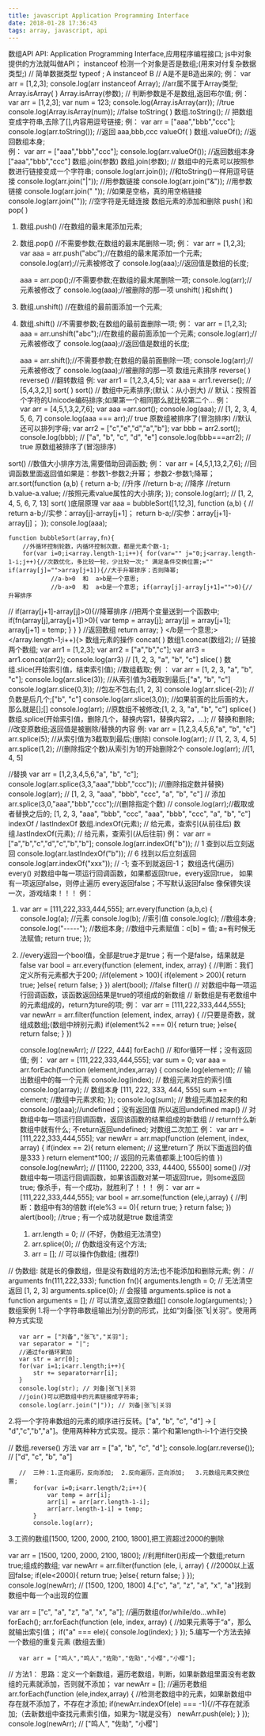 ```yaml
---
title: javascript Application Programming Interface
date: 2018-01-28 17:36:43
tags: array, javascript, api
---
```

数组API
API: Application Programming Interface,应用程序编程接口;
js中对象提供的方法就叫做API；
instanceof
检测一个对象是否是数组;(用来对付复杂数据类型;)
// 简单数据类型 typeof ;
A instanceof B  // A是不是B造出来的;
例：
    var arr = [1,2,3];
    console.log(arr instanceof Array); //arr属不属于Array类型;
Array.isArray( )
Array.isArray(参数); // 判断参数是不是数组,返回布尔值;
例：
    var arr = [1,2,3];
    var num = 123;
    console.log(Array.isArray(arr)); //true
    console.log(Array.isArray(num)); //false
toString( )
数组.toString(); // 把数组变成字符串,去除了[],内容用逗号链接;
例：
    var arr = ["aaa","bbb","ccc"];
    console.log(arr.toString());      //返回 aaa,bbb,ccc
valueOf( )
数组.valueOf();  //返回数组本身;   
例：
    var arr = ["aaa","bbb","ccc"];
    console.log(arr.valueOf());      //返回数组本身  ["aaa","bbb","ccc"]
数组.join(参数)
数组.join(参数);  // 数组中的元素可以按照参数进行链接变成一个字符串;
console.log(arr.join());    //和toString()一样用逗号链接
console.log(arr.join("|")); //用参数链接
console.log(arr.join("&")); //用参数链接
console.log(arr.join(" ")); //如果是空格，真的用空格链接
console.log(arr.join(""));  //空字符是无缝连接
数组元素的添加和删除
push( )和pop( )
1. 数组.push() //在数组的最末尾添加元素;
2. 数组.pop()  //不需要参数;在数组的最末尾删除一项;
例：
    var arr = [1,2,3];
    var aaa = arr.push("abc");//在数组的最末尾添加一个元素;
    console.log(arr);//元素被修改了
    console.log(aaa);//返回值是数组的长度;
 
    aaa = arr.pop();//不需要参数;在数组的最末尾删除一项;
    console.log(arr);//元素被修改了
    console.log(aaa);//被删除的那一项
unshift( )和shift( )
1. 数组.unshift() //在数组的最前面添加一个元素;
2. 数组.shift()  //不需要参数;在数组的最前面删除一项;
例：
    var arr = [1,2,3];
    aaa = arr.unshift("abc");//在数组的最前面添加一个元素;
    console.log(arr);//元素被修改了
    console.log(aaa);//返回值是数组的长度;
 
    aaa = arr.shift();//不需要参数;在数组的最前面删除一项;
    console.log(arr);//元素被修改了
    console.log(aaa);//被删除的那一项
数组元素排序
reverse( )
reverse()   //翻转数组
例:
    var arr1 = [1,2,3,4,5];
    var aaa = arr1.reverse(); // [5,4,3,2,1]
sort( )
sort() // 数组中元素排序;(默认：从小到大)
      //  默认：按照首个字符的Unicode编码排序;如果第一个相同那么就比较第二个...
例：        
    var arr = [4,5,1,3,2,7,6];
    var aaa =arr.sort();
    console.log(aaa);          // [1, 2, 3, 4, 5, 6, 7]
    console.log(aaa === arr);// true 原数组被排序了(冒泡排序)
    //默认还可以排列字母;
    var arr2 = ["c","e","d","a","b"];
    var bbb = arr2.sort();
    console.log(bbb);         // ["a", "b", "c", "d", "e"]
    console.log(bbb===arr2); // true 原数组被排序了(冒泡排序)
 
sort() //数值大小排序方法,需要借助回调函数;
例：
      var arr = [4,5,1,13,2,7,6];
      //回调函数里面返回值如果是：参数1-参数2;升幂；   参数2-参数1;降幂；
      arr.sort(function (a,b) {
        return a-b; //升序
        //return b-a; //降序
        //return b.value-a.value; //按照元素value属性的大小排序;
      });
      console.log(arr); // [1, 2, 4, 5, 6, 7, 13]
sort( )底层原理
    var aaa = bubbleSort([1,12,3], function (a,b) {
//        return a-b;//实参：array[j]-array[j+1]；
        return b-a;//实参：array[j+1]-array[j]；
    });
    console.log(aaa);
 
    function bubbleSort(array,fn){
        //外循环控制轮数，内循环控制次数，都是元素个数-1;
        for(var i=0;i<array.length-1;i++){ for(var="" j="0;j<array.length-1-i;j++){//次数优化，多比较一轮，少比较一次;" 满足条件交换位置;="" if(array[j]="">array[j+1]){//大于升幂排序；否则降幂;
                //a-b>0  和  a>b是一个意思;
                //b-a>0  和  a<b是一个意思; if(array[j]-array[j+1]="">0){//升幂排序
//                if(array[j+1]-array[j]>0){//降幂排序
                //把两个变量送到一个函数中;
                if(fn(array[j],array[j+1])>0){
                    var temp = array[j];
                    array[j] = array[j+1];
                    array[j+1] = temp;
                }
            }
        }
        //返回数组
        return array;
    }
</b是一个意思;></array.length-1;i++){>
数组元素的操作
concat( )
数组1.concat(数组2); // 链接两个数组;
var arr1 = [1,2,3];
var arr2 = ["a","b","c"];
var arr3 = arr1.concat(arr2);
console.log(arr3)   //    [1, 2, 3, "a", "b", "c"]
slice( )
数组.slice(开始索引值，结束索引值);     //数组截取;
例 ：
      var arr = [1, 2, 3, "a", "b", "c"];
      console.log(arr.slice(3));            //从索引值为3截取到最后;["a", "b", "c"]
      console.log(arr.slice(0,3));            //包左不包右;[1, 2, 3]
      console.log(arr.slice(-2));            //负数是后几个;["b", "c"]
      console.log(arr.slice(3,0));            //如果前面的比后面的大，那么就是[];[]
      console.log(arr);                          //原数组不被修改;[1, 2, 3, "a", "b", "c"]
splice( )
数组.splice(开始索引值，删除几个，替换内容1，替换内容2，...);  // 替换和删除;
                                                      //改变原数组;返回值是被删除/替换的内容
例:
    var arr = [1,2,3,4,5,6,"a", "b", "c"]
    arr.splice(5);        //从索引值为3截取到最后;(删除)
    console.log(arr);     // [1, 2, 3, 4, 5]
    arr.splice(1,2);    //(删除指定个数)从索引为1的开始删除2个
    console.log(arr);   //[1, 4, 5]
 
//替换
    var arr = [1,2,3,4,5,6,"a", "b", "c"];
    console.log(arr.splice(3,3,"aaa","bbb","ccc"));    //(删除指定数并替换)
    console.log(arr);     // [1, 2, 3, "aaa", "bbb", "ccc", "a", "b", "c"]
//    添加
    arr.splice(3,0,"aaa","bbb","ccc");//(删除指定个数)
//
    console.log(arr);//截取或者替换之后的;   [1, 2, 3, "aaa", "bbb", "ccc", "aaa", "bbb", "ccc", "a", "b", "c"]
indexOf / lastIndexOf
数组.indexOf(元素);      // 给元素，查索引(从前往后)
数组.lastIndexOf(元素);  // 给元素，查索引(从后往前)
例：
    var arr = ["a","b","c","d","c","b","b"];
    console.log(arr.indexOf("b"));        // 1 查到以后立刻返回
    console.log(arr.lastIndexOf("b"));    // 6 找到以后立刻返回
    console.log(arr.indexOf("xxx"));    // -1;  查不到就返回-1；
数组迭代(遍历)
every()
对数组中每一项运行回调函数，如果都返回true，every返回true，
如果有一项返回false，则停止遍历 every返回false；不写默认返回false
像保镖失误一次，游戏结束！！！
例：
1.    var arr = [111,222,333,444,555];
    arr.every(function (a,b,c) {
        console.log(a);    //元素
        console.log(b);    //索引值
        console.log(c);    //数组本身;
        console.log("-----");    //数组本身;
        //数组中元素赋值：c[b] = 值;      a=有时候无法赋值;
        return true;
    });
 
2.  //every返回一个bool值，全部是true才是true；有一个是false，结果就是false
    var bool = arr.every(function (element, index, array) {
        //判断：我们定义所有元素都大于200;
        //if(element > 100){
        if(element > 200){
            return true;
        }else{
            return false;
        }
    })
    alert(bool); //false
filter()
//   对数组中每一项运行回调函数，该函数返回结果是true的项组成的新数组
//     新数组是有老数组中的元素组成的，return为ture的项;
例：
    var arr = [111,222,333,444,555];
    var newArr = arr.filter(function (element, index, array) {
        //只要是奇数，就组成数组;(数组中辨别元素)
        if(element%2 === 0){
            return true;
        }else{
            return false;
        }
    })
 
    console.log(newArr); // [222, 444]
forEach()
// 和for循环一样；没有返回值;
例：
    var arr = [111,222,333,444,555];
    var sum = 0;
    var aaa = arr.forEach(function (element,index,array) {
        console.log(element); // 输出数组中的每一个元素
        console.log(index); // 数组元素对应的索引值
        console.log(array); // 数组本身 [111, 222, 333, 444, 555]
        sum += element; //数组中元素求和;
    });
    console.log(sum); // 数组元素加起来的和
    console.log(aaa);//undefined；没有返回值 所以返回undefined
map()
//  对数组中每一项运行回调函数，返回该函数的结果组成的新数组
//    return什么新数组中就有什么; 不return返回undefined; 对数组二次加工
例：
    var arr = [111,222,333,444,555];
    var newArr = arr.map(function (element, index, array) {
        if(index == 2){
            return element; // 这里return了 所以下面返回的值是333
        }
        return element*100; // 返回的元素值都乘上100后的值
    })
    console.log(newArr); // [11100, 22200, 333, 44400, 55500]
some()
//对数组中每一项运行回调函数，如果该函数对某一项返回true，则some返回true; 像杀手，有一个成功，就胜利了！！！
例：
    var arr = [111,222,333,444,555];
    var bool = arr.some(function (ele,i,array) {
        //判断：数组中有3的倍数
        if(ele%3 == 0){
            return true;
        }
        return false;
    })
    alert(bool); //true ; 有一个成功就是true
数组清空
    1. arr.length = 0; // (不好，伪数组无法清空)
    2. arr.splice(0); // 伪数组没有这个方法;
    3. arr = [];     // 可以操作伪数组; (推荐!)
 
// 伪数组: 就是长的像数组，但是没有数组的方法;也不能添加和删除元素;
例： // arguments
        fn(111,222,333);
        function fn(){
            arguments.length = 0; // 无法清空 返回 [1, 2, 3]
           arguments.splice(0); // 会报错 arguments.splice is not a function
            arguments = []; // 可以清空,返回空数组[] 
            console.log(arguments);
        }
数组案例
1.将一个字符串数组输出为|分割的形式，比如“刘备|张飞|关羽”。使用两种方式实现
 
       var arr = ["刘备","张飞","关羽"];
       var separator = "|";
       //通过for循环累加
       var str = arr[0];
       for(var i=1;i<arr.length;i++){
           str += separator+arr[i];
       }
       console.log(str); // 刘备|张飞|关羽
       //join()可以把数组中的元素链接成字符串;
       console.log(arr.join("|")); // 刘备|张飞|关羽
2.将一个字符串数组的元素的顺序进行反转。["a", "b", "c", "d"] -> [ "d","c","b","a"]。使用两种种方式实现。提示：第i个和第length-i-1个进行交换
 
  // 数组.reverse() 方法
           var arr = ["a", "b", "c", "d"];
           console.log(arr.reverse()); // ["d", "c", "b", "a"]
        
       //  三种：1.正向遍历，反向添加;  2.反向遍历，正向添加;   3.元数组元素交换位置;
           for(var i=0;i<arr.length/2;i++){
               var temp = arr[i];
               arr[i] = arr[arr.length-1-i];
               arr[arr.length-1-i] = temp;
           }
           console.log(arr);
3.工资的数组[1500, 1200, 2000, 2100, 1800],把工资超过2000的删除
 
   var arr = [1500, 1200, 2000, 2100, 1800];
   //利用filter()形成一个数组;return true;组成的数组;
   var newArr = arr.filter(function (ele, i, array) {
       //2000以上返回false;
       if(ele<2000){
           return true;
       }else{
           return false;
       }
   });
   console.log(newArr); // [1500, 1200, 1800]
4.["c", "a", "z", "a", "x", "a"]找到数组中每一个a出现的位置
 
   var arr = ["c", "a", "z", "a", "x", "a"];
   //遍历数组(for/while/do...while)    forEach();
   arr.forEach(function (ele, index, array) {
       //如果元素等于“a”，那么就输出索引值；
       if("a" === ele){
           console.log(index);
       }
   });
5.编写一个方法去掉一个数组的重复元素 (数组去重)
 
       var arr = ["鸣人","鸣人","佐助","佐助","小樱","小樱"];
   //  方法1：  思路：定义一个新数组，遍历老数组，判断，如果新数组里面没有老数组的元素就添加，否则就不添加；
       var newArr = [];
       //遍历老数组
       arr.forEach(function (ele,index,array) {
           //检测老数组中的元素，如果新数组中存在就不添加了，不存在才添加;
           if(newArr.indexOf(ele) === -1){//不存在就添加;（去新数组中查找元素索引值，如果为-1就是没有）
               newArr.push(ele);
           }
       });
       console.log(newArr); // ["鸣人", "佐助", "小樱"]
